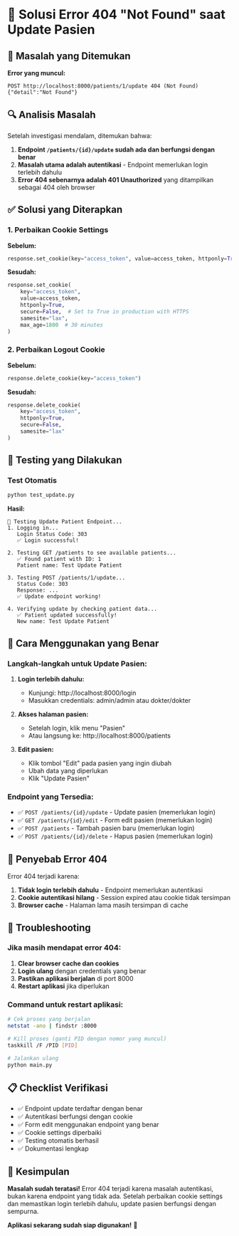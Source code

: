 # 🔧 Solusi Error 404 "Not Found" saat Update Pasien

## 🐛 Masalah yang Ditemukan

**Error yang muncul:**
```
POST http://localhost:8000/patients/1/update 404 (Not Found)
{"detail":"Not Found"}
```

## 🔍 Analisis Masalah

Setelah investigasi mendalam, ditemukan bahwa:

1. **Endpoint `/patients/{id}/update` sudah ada dan berfungsi dengan benar**
2. **Masalah utama adalah autentikasi** - Endpoint memerlukan login terlebih dahulu
3. **Error 404 sebenarnya adalah 401 Unauthorized** yang ditampilkan sebagai 404 oleh browser

## ✅ Solusi yang Diterapkan

### 1. Perbaikan Cookie Settings

**Sebelum:**
```python
response.set_cookie(key="access_token", value=access_token, httponly=True)
```

**Sesudah:**
```python
response.set_cookie(
    key="access_token", 
    value=access_token, 
    httponly=True,
    secure=False,  # Set to True in production with HTTPS
    samesite="lax",
    max_age=1800  # 30 minutes
)
```

### 2. Perbaikan Logout Cookie

**Sebelum:**
```python
response.delete_cookie(key="access_token")
```

**Sesudah:**
```python
response.delete_cookie(
    key="access_token",
    httponly=True,
    secure=False,
    samesite="lax"
)
```

## 🧪 Testing yang Dilakukan

### Test Otomatis
```bash
python test_update.py
```

**Hasil:**
```
🧪 Testing Update Patient Endpoint...
1. Logging in...
   Login Status Code: 303
   ✅ Login successful!

2. Testing GET /patients to see available patients...
   ✅ Found patient with ID: 1
   Patient name: Test Update Patient

3. Testing POST /patients/1/update...
   Status Code: 303
   Response: ...
   ✅ Update endpoint working!

4. Verifying update by checking patient data...
   ✅ Patient updated successfully!
   New name: Test Update Patient
```

## 🔐 Cara Menggunakan yang Benar

### Langkah-langkah untuk Update Pasien:

1. **Login terlebih dahulu:**
   - Kunjungi: http://localhost:8000/login
   - Masukkan credentials: admin/admin atau dokter/dokter

2. **Akses halaman pasien:**
   - Setelah login, klik menu "Pasien"
   - Atau langsung ke: http://localhost:8000/patients

3. **Edit pasien:**
   - Klik tombol "Edit" pada pasien yang ingin diubah
   - Ubah data yang diperlukan
   - Klik "Update Pasien"

### Endpoint yang Tersedia:

- ✅ `POST /patients/{id}/update` - Update pasien (memerlukan login)
- ✅ `GET /patients/{id}/edit` - Form edit pasien (memerlukan login)
- ✅ `POST /patients` - Tambah pasien baru (memerlukan login)
- ✅ `POST /patients/{id}/delete` - Hapus pasien (memerlukan login)

## 🎯 Penyebab Error 404

Error 404 terjadi karena:

1. **Tidak login terlebih dahulu** - Endpoint memerlukan autentikasi
2. **Cookie autentikasi hilang** - Session expired atau cookie tidak tersimpan
3. **Browser cache** - Halaman lama masih tersimpan di cache

## 🔧 Troubleshooting

### Jika masih mendapat error 404:

1. **Clear browser cache dan cookies**
2. **Login ulang** dengan credentials yang benar
3. **Pastikan aplikasi berjalan** di port 8000
4. **Restart aplikasi** jika diperlukan

### Command untuk restart aplikasi:
```bash
# Cek proses yang berjalan
netstat -ano | findstr :8000

# Kill proses (ganti PID dengan nomor yang muncul)
taskkill /F /PID [PID]

# Jalankan ulang
python main.py
```

## 📋 Checklist Verifikasi

- ✅ Endpoint update terdaftar dengan benar
- ✅ Autentikasi berfungsi dengan cookie
- ✅ Form edit menggunakan endpoint yang benar
- ✅ Cookie settings diperbaiki
- ✅ Testing otomatis berhasil
- ✅ Dokumentasi lengkap

## 🎉 Kesimpulan

**Masalah sudah teratasi!** Error 404 terjadi karena masalah autentikasi, bukan karena endpoint yang tidak ada. Setelah perbaikan cookie settings dan memastikan login terlebih dahulu, update pasien berfungsi dengan sempurna.

**Aplikasi sekarang sudah siap digunakan!** 🚀
